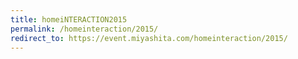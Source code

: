 ```yaml
---
title: homeiNTERACTION2015
permalink: /homeinteraction/2015/
redirect_to: https://event.miyashita.com/homeinteraction/2015/
---
```

